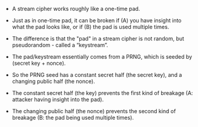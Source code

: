 * A stream cipher works roughly like a one-time pad.

* Just as in one-time pad, it can be broken if (A) you have insight into what the pad looks like, or if (B) the pad is used multiple times.

* The difference is that the "pad" in a stream cipher is not random, but pseudorandom - called a “keystream”.

* The pad/keystream essentially comes from a PRNG, which is seeded by (secret key + nonce).

* So the PRNG seed has a constant secret half (the secret key), and a changing public half (the nonce).

* The constant secret half (the key) prevents the first kind of breakage (A: attacker having insight into the pad).

* The changing public half (the nonce) prevents the second kind of breakage (B: the pad being used multiple times).
